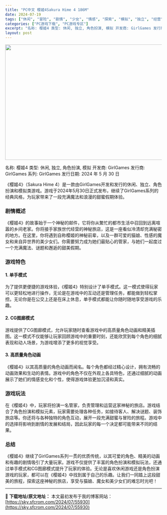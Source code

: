 ```yaml
---
title: "PC中文 樱姬4Sakura Hime 4 186M"
date: 2024-07-19
tags: ["休闲", "冒险", "剧情", "少女", "情感", "探索", "模拟", "独立", "经营"]
categories: ["PC游戏下载", "PC游戏专区"]
excerpt: "名称: 樱姬4 类型: 休闲, 独立, 角色扮演, 模拟 开发商: GirlGames 发行商: GirlGames 系列: GirlGames 发行日期: 2024 年 5 月 30 日 《樱姬4》（Sakura Hime 4）是一款由GirlGames开发和发行的休闲、独立、角色扮演和模拟类游戏&hellip;"
layout: post
---
```


<img class="aligncenter size-full wp-image-55931" src="https://sky.sfcrom.com/wp-content/uploads/2024/07/2024071904190097.webp" alt="" width="660" height="370" />

名称: 樱姬4
类型: 休闲, 独立, 角色扮演, 模拟
开发商: GirlGames
发行商: GirlGames
系列: GirlGames
发行日期: 2024 年 5 月 30 日

《樱姬4》（Sakura Hime 4）是一款由GirlGames开发和发行的休闲、独立、角色扮演和模拟类游戏。游戏于2024年5月30日正式发布，继续了GirlGames系列的经典风格，为玩家带来了一段充满魔法和浪漫的甜蜜假期体验。
<h3>剧情概述</h3>
《樱姬4》的故事始于一个神秘的邮件，它将你从繁忙的都市生活中召回到远离喧嚣的乡间老家。你将接手家族世代经营的神秘旅店，这是一座看似冷清却充满秘密的地方。在这里，你将遇到自称樱姬的神秘前辈，以及一群可爱的猫娘、性感的魔女和来自异世界的美少女们。你需要努力成为她们最贴心的管家，与她们一起度过一个充满魔法、谜题和邂逅的甜美假期。
<h3>游戏特色</h3>
<h4>1. <strong>单手模式</strong></h4>
为了提供更便捷的游戏体验，《樱姬4》特别设计了单手模式。这一模式使得玩家可以更轻松地进行操作，无论是在游戏中的互动还是管理任务，都能做到轻松掌控。无论你是在公交上还是在床上休息，单手模式都能让你随时随地享受游戏的乐趣。
<h4>2. <strong>CG图廊模式</strong></h4>
游戏提供了CG图廊模式，允许玩家随时查看游戏中的高质量角色动画和精美插图。这一模式不仅能够让玩家回顾游戏中的重要时刻，还能欣赏到每个角色的细腻表现和动人场景，为游戏增添了更多的视觉享受。
<h4>3. <strong>高质量角色动画</strong></h4>
《樱姬4》以其高质量的角色动画而闻名。每个角色都经过精心设计，拥有流畅的动画效果和生动的表情。游戏中的角色不仅在外观上各具特色，还通过细腻的动画展示了她们的情感变化和个性，使得游戏体验更加沉浸和真实。
<h3>游戏玩法</h3>
在《樱姬4》中，玩家将扮演一名管家，负责管理和运营这家神秘的旅店。游戏结合了角色扮演和模拟元素，玩家需要处理各种任务，如接待客人、解决谜题、装饰旅店等。你还将与各种独特的角色互动，展开一段充满甜蜜与冒险的旅程。游戏中的选择将影响到剧情的发展和结局，因此玩家的每一个决定都可能带来不同的结果。
<h3>总结</h3>
《樱姬4》继续了GirlGames系列一贯的优质传统，以其可爱的角色、精美的动画和有趣的剧情吸引了大量玩家。游戏不仅提供了丰富的角色扮演和模拟玩法，还通过单手模式和CG图廊模式提升了玩家的体验。无论是喜欢休闲游戏还是角色扮演游戏的玩家，都可以在《樱姬4》中找到属于自己的乐趣。让我们一同踏上这段甜美的旅程，探索这座神秘的旅店，享受与猫娘、魔女和美少女们的难忘时光吧！

---
📖 **下载地址/原文地址：** 本文最初发布于我的博客网站：[https://sky.sfcrom.com/2024/07/55930](https://sky.sfcrom.com/2024/07/55930)
